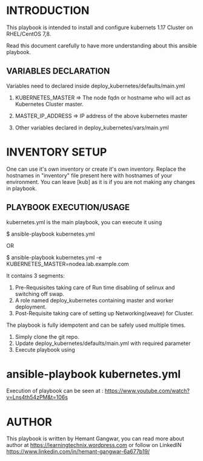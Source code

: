 INTRODUCTION
=============

This playbook is intended to install and configure kubernets 1.17 Cluster on RHEL/CentOS 7,8.

Read this document carefully to have more understanding about this ansible playbook.


VARIABLES DECLARATION
-----------------------

Variables need to declared inside deploy_kubernetes/defaults/main.yml

1. KUBERNETES_MASTER => The node fqdn or hostname who will act as Kubernetes Cluster master.

2. MASTER_IP_ADDRESS => IP address of the above kubernetes master 

3. Other variables declared in deploy_kubernetes/vars/main.yml

INVENTORY SETUP
================

One can use it's own inventory or create it's own inventory.
Replace the hostnames in "inventory" file present here with hostnames of your environment. You can leave [kub] as it is if you are not making any changes in playbook.

PLAYBOOK EXECUTION/USAGE
------------------------

kubernetes.yml is the main playbook, you can execute it using

$ ansible-playbook kubernetes.yml 

OR

$ ansible-playbook kubernetes.yml -e KUBERNETES_MASTER=nodea.lab.example.com

It contains 3 segments:

1. Pre-Requsisites taking care of Run time disabling of selinux and switching off swap.
2. A role named deploy_kubernetes containing master and worker deployment.
3. Post-Requisite taking care of setting up Networking(weave) for Cluster. 

The playbook is fully idempotent and can be safely used multiple times.

1. Simply clone the git repo.
2. Update deploy_kubernetes/defaults/main.yml with required parameter
3. Execute playbook using 
# ansible-playbook kubernetes.yml

Execution of playbook can be seen at : https://www.youtube.com/watch?v=Lns4th54zPM&t=106s


AUTHOR
========
This playbook is written by Hemant Gangwar, you can read more about author at https://learningtechnix.wordpress.com or follow on LinkedIN https://www.linkedin.com/in/hemant-gangwar-6a677b19/
